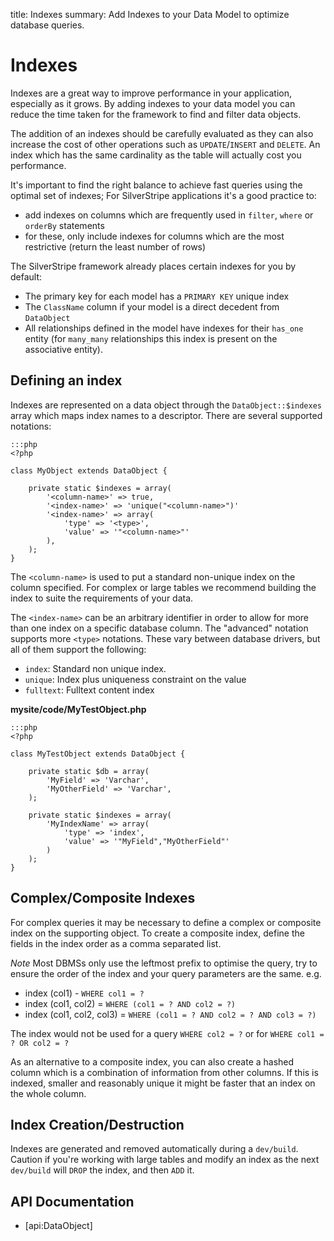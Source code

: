 title: Indexes
summary: Add Indexes to your Data Model to optimize database queries.

# Indexes
Indexes are a great way to improve performance in your application, especially as it grows. By adding indexes to your 
data model you can reduce the time taken for the framework to find and filter data objects. 

The addition of an indexes should be carefully evaluated as they can also increase the cost of other operations such as 
`UPDATE`/`INSERT` and `DELETE`. An index which has the same cardinality as the table will actually cost you performance. 

It's important to find the right balance to achieve fast queries using the optimal set of indexes; For SilverStripe 
applications it's a good practice to: 
- add indexes on columns which are frequently used in `filter`, `where` or `orderBy` statements
- for these, only include indexes for columns which are the most restrictive (return the least number of rows)

The SilverStripe framework already places certain indexes for you by default:
- The primary key for each model has a `PRIMARY KEY` unique index
- The `ClassName` column if your model is a direct decedent from `DataObject`
- All relationships defined in the model have indexes for their `has_one` entity (for `many_many` relationships 
this index is present on the associative entity).

## Defining an index
Indexes are represented on a data object through the `DataObject::$indexes` array which maps index names to a 
descriptor. There are several supported notations:

	:::php
	<?php

	class MyObject extends DataObject {

		private static $indexes = array(
			'<column-name>' => true,
			'<index-name>' => 'unique("<column-name>")'
			'<index-name>' => array(
				'type' => '<type>', 
				'value' => '"<column-name>"'
			),
		);
	}

The `<column-name>` is used to put a standard non-unique index on the column specified. For complex or large tables 
we recommend building the index to suite the requirements of your data.
 
The `<index-name>` can be an arbitrary identifier in order to allow for more than one index on a specific database 
column. The "advanced" notation supports more `<type>` notations. These vary between database drivers, but all of them 
support the following:

 * `index`: Standard non unique index. 
 * `unique`: Index plus uniqueness constraint on the value
 * `fulltext`: Fulltext content index

**mysite/code/MyTestObject.php**

	:::php
	<?php

	class MyTestObject extends DataObject {

		private static $db = array(
			'MyField' => 'Varchar',
			'MyOtherField' => 'Varchar',
		);

		private static $indexes = array(
			'MyIndexName' => array(
				'type' => 'index', 
				'value' => '"MyField","MyOtherField"'
			)
		);
	}

## Complex/Composite Indexes
For complex queries it may be necessary to define a complex or composite index on the supporting object. To create a 
composite index, define the fields in the index order as a comma separated list. 

*Note* Most DBMSs only use the leftmost prefix to optimise the query, try to ensure the order of the index and your 
query parameters are the same. e.g.
- index (col1) - `WHERE col1 = ?`
- index (col1, col2) = `WHERE (col1 = ? AND col2 = ?)`
- index (col1, col2, col3) = `WHERE (col1 = ? AND col2 = ? AND col3 = ?)`

The index would not be used for a query `WHERE col2 = ?` or for `WHERE col1 = ? OR col2 = ?`

As an alternative to a composite index, you can also create a hashed column which is a combination of information from 
other columns. If this is indexed, smaller and reasonably unique it might be faster that an index on the whole column. 

## Index Creation/Destruction
Indexes are generated and removed automatically during a `dev/build`. Caution if you're working with large tables and 
modify an index as the next `dev/build` will `DROP` the index, and then `ADD` it. 

## API Documentation

* [api:DataObject]
